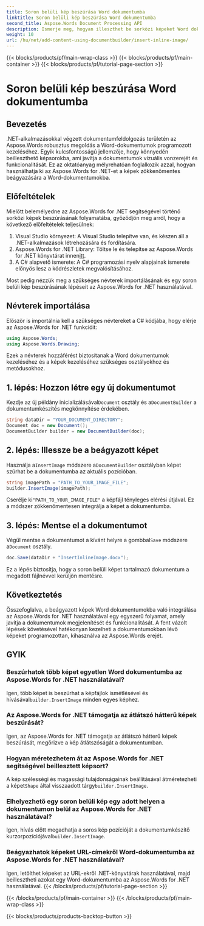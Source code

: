 ```yaml
---
title: Soron belüli kép beszúrása Word dokumentumba
linktitle: Soron belüli kép beszúrása Word dokumentumba
second_title: Aspose.Words Document Processing API
description: Ismerje meg, hogyan illeszthet be sorközi képeket Word dokumentumokba az Aspose.Words for .NET használatával. Lépésről lépésre, kódpéldákkal és GYIK-vel.
weight: 10
url: /hu/net/add-content-using-documentbuilder/insert-inline-image/
---
```


{{< blocks/products/pf/main-wrap-class >}}
{{< blocks/products/pf/main-container >}}
{{< blocks/products/pf/tutorial-page-section >}}

# Soron belüli kép beszúrása Word dokumentumba

## Bevezetés

.NET-alkalmazásokkal végzett dokumentumfeldolgozás területén az Aspose.Words robusztus megoldás a Word-dokumentumok programozott kezeléséhez. Egyik kulcsfontosságú jellemzője, hogy könnyedén beilleszthető képsorokba, ami javítja a dokumentumok vizuális vonzerejét és funkcionalitását. Ez az oktatóanyag mélyrehatóan foglalkozik azzal, hogyan használhatja ki az Aspose.Words for .NET-et a képek zökkenőmentes beágyazására a Word-dokumentumokba.

## Előfeltételek

Mielőtt belemélyedne az Aspose.Words for .NET segítségével történő sorközi képek beszúrásának folyamatába, győződjön meg arról, hogy a következő előfeltételek teljesülnek:

1. Visual Studio környezet: A Visual Studio telepítve van, és készen áll a .NET-alkalmazások létrehozására és fordítására.
2.  Aspose.Words for .NET Library: Töltse le és telepítse az Aspose.Words for .NET könyvtárat innen[itt](https://releases.aspose.com/words/net/).
3. A C# alapvető ismerete: A C# programozási nyelv alapjainak ismerete előnyös lesz a kódrészletek megvalósításához.

Most pedig nézzük meg a szükséges névterek importálásának és egy soron belüli kép beszúrásának lépéseit az Aspose.Words for .NET használatával.

## Névterek importálása

Először is importálnia kell a szükséges névtereket a C# kódjába, hogy elérje az Aspose.Words for .NET funkcióit:

```csharp
using Aspose.Words;
using Aspose.Words.Drawing;
```

Ezek a névterek hozzáférést biztosítanak a Word dokumentumok kezeléséhez és a képek kezeléséhez szükséges osztályokhoz és metódusokhoz.

## 1. lépés: Hozzon létre egy új dokumentumot

 Kezdje az új példány inicializálásával`Document` osztály és a`DocumentBuilder` a dokumentumkészítés megkönnyítése érdekében.

```csharp
string dataDir = "YOUR_DOCUMENT_DIRECTORY";
Document doc = new Document();
DocumentBuilder builder = new DocumentBuilder(doc);
```

## 2. lépés: Illessze be a beágyazott képet

 Használja a`InsertImage` módszere a`DocumentBuilder` osztályban képet szúrhat be a dokumentumba az aktuális pozícióban.

```csharp
string imagePath = "PATH_TO_YOUR_IMAGE_FILE";
builder.InsertImage(imagePath);
```

 Cserélje ki`"PATH_TO_YOUR_IMAGE_FILE"` a képfájl tényleges elérési útjával. Ez a módszer zökkenőmentesen integrálja a képet a dokumentumba.

## 3. lépés: Mentse el a dokumentumot

 Végül mentse a dokumentumot a kívánt helyre a gombbal`Save` módszere a`Document` osztály.

```csharp
doc.Save(dataDir + "InsertInlineImage.docx");
```

Ez a lépés biztosítja, hogy a soron belüli képet tartalmazó dokumentum a megadott fájlnévvel kerüljön mentésre.

## Következtetés

Összefoglalva, a beágyazott képek Word dokumentumokba való integrálása az Aspose.Words for .NET használatával egy egyszerű folyamat, amely javítja a dokumentumok megjelenítését és funkcionalitását. A fent vázolt lépések követésével hatékonyan kezelheti a dokumentumokban lévő képeket programozottan, kihasználva az Aspose.Words erejét.

## GYIK

### Beszúrhatok több képet egyetlen Word dokumentumba az Aspose.Words for .NET használatával?
 Igen, több képet is beszúrhat a képfájlok ismétlésével és hívásával`builder.InsertImage` minden egyes képhez.

### Az Aspose.Words for .NET támogatja az átlátszó hátterű képek beszúrását?
Igen, az Aspose.Words for .NET támogatja az átlátszó hátterű képek beszúrását, megőrizve a kép átlátszóságát a dokumentumban.

### Hogyan méretezhetem át az Aspose.Words for .NET segítségével beillesztett képsort?
 A kép szélességi és magassági tulajdonságainak beállításával átméretezheti a képet`Shape` által visszaadott tárgy`builder.InsertImage`.

### Elhelyezhető egy soron belüli kép egy adott helyen a dokumentumon belül az Aspose.Words for .NET használatával?
 Igen, hívás előtt megadhatja a soros kép pozícióját a dokumentumkészítő kurzorpozíciójával`builder.InsertImage`.

### Beágyazhatok képeket URL-címekről Word-dokumentumba az Aspose.Words for .NET használatával?
Igen, letölthet képeket az URL-ekről .NET-könyvtárak használatával, majd beillesztheti azokat egy Word-dokumentumba az Aspose.Words for .NET használatával.
{{< /blocks/products/pf/tutorial-page-section >}}

{{< /blocks/products/pf/main-container >}}
{{< /blocks/products/pf/main-wrap-class >}}

{{< blocks/products/products-backtop-button >}}
